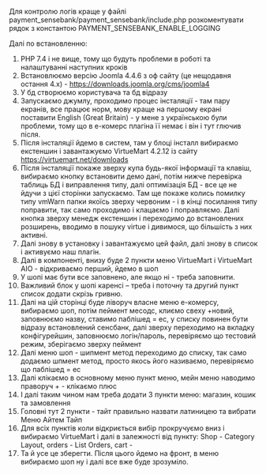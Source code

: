 Для контролю логів краще у файлі payment_sensebank/payment_sensebank/include.php розкоментувати рядок з константою PAYMENT_SENSEBANK_ENABLE_LOGGING

Далі по встановленню:
  1. PHP 7.4 і не вище, тому що будуть проблеми в роботі та налаштуванні наступних кроків
  2. Встановлюємо версію Joomla 4.4.6 з оф сайту (це нещодавня остання 4.х) - https://downloads.joomla.org/cms/joomla4
  3. У бд створюємо користувача та бд відразу
  4. Запускаємо джумлу, проходимо процес інсталяції - там пару екранів, все працює норм, мову краще на першому екрані поставити English (Great Britain) - у мене з українською були проблеми, тому що в е-комерс плагіна її немає і він і тут глючив після.
  5. Після інсталяції йдемо в систем, там у блоці інсталл вибираємо екстеншин і завантажуємо VirtueMart 4.2.12 із сайту https://virtuemart.net/downloads
  6. Після інсталяції покаже зверху купа будь-якої інформації та клавіш, вибираємо кнопку встановити демо дані, потім нижче перевірка таблиць БД і виправлення типу, далі оптимізація БД - все це не йдучи з цієї сторінки запускаємо. Там ще покаже колись помилку типу vmWarn папки якоїсь зверху червоним - і в кінці посилання типу поправити, так само проходимо і клацаємо і поправляємо. Далі кнопка зверху менедж екстеншин і переходимо до встановлених розширень, вводимо в пошуку virtue і дивимося, що більшість з них активні.
  7. Далі знову в установку і завантажуємо цей файл, далі знову в список і активуємо наш плагін.
  8. Далі в компоненті, внизу буде 2 пункти меню VirtueMart і VirtueMart AIO - відкриваємо перший, йдемо в шоп
  9. У шопі має бути все заповнено, але якщо ні - треба заповнити.
  10. Важливий блок у шопі каренсі – треба і поточну та другий пункт список додати скрізь гривню.
  11. Далі на цій сторінці буде ліворуч власне меню е-комерсу, вибираємо шоп, потім пеймент месодс, клиємо свеху +новий, заповнюємо назву, ставимо паблішед = ес, у списку повинен бути відразу встановлений сенсбанк, далі зверху переходимо на вкладку конфігурейшин, заповнюємо логін/пароль, перевіряємо що тестовий режим, зберігаємо зверху пеймент
  12. Далі меню шоп - шипмент метод переходимо до списку, так само додаємо шпмент метод, просто якось його називаємо, перевіряємо що паблішед = ес
  13. Далі клікаємо в основному меню пункт меню, мейн меню наводимо праворуч + - клікаємо плюс
  14. І далі таким чином нам треба додати 3 пункти меню: магазин, кошик та замовлення
  15. Головні тут 2 пункти - тайт правильно назвати латиницею та вибрати Меню Айтем Тайп
  16. Для всіх пунктів коли відкриється вибір прокручуємо вниз і вибираємо VirtueMart і далі в залежності від пункту: Shop - Category Layout, orders - List Orders, cart -
  17. Та й усе це зберегти. Після цього йдемо на фронт, в меню вибираємо шоп ну і далі все вже буде зрозуміло.
